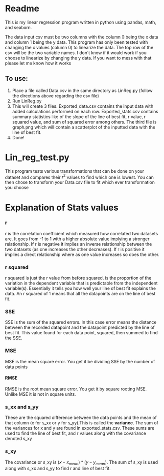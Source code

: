 # Readme
This is my linear regression program written in python using pandas, math, and seaborn.

The data input csv must be two columns with the column 0 being the x data and column 1 being the y data. This program 
has only been tested with changing the x values (column 0) to linearize the data. The top row of the csv will be the two
variable names. I don't know if it would work if you choose to linearize by changing the y data. If you want to mess with that 
please let me know how it works

## To use:
1. Place a file called Data.csv in the same directory as LinReg.py (follow the directions above regarding the csv file)
2. Run LinReg.py
3. This will create 3 files. Exported_data.csv contains the input data with added calculations performed on each row. Exported_stats.csv contains summary statistics
like of the slope of the line of best fit, r value, r squared value, and sum of squared error among others. 
The third file is graph.png which will contain a scatterplot of the inputted data with the line of best fit. 
4. Done!

# Lin_reg_test.py
This program tests various transformations that can be done on your dataset and compares their $`r^2`$ values to find which
one is lowest. You can then chose to transform your Data.csv file to fit which ever transformation you choose

# Explanation of Stats values
### r
r is the correlation coefficient which measured how correlated two datasets are. It goes from -1 to 1 with a higher absolute
value implying a stronger relationship. If r is negative it implies an inverse relationship between the two datasets (as 
one increases the other decreases). If r is positive it implies a direct relationship where as one value increases so does 
the other.

### r squared
r squared is just the r value from before squared.  is the proportion of the variation in the dependent variable that is 
predictable from the independent variable(s). Essentially it tells you how well your line of best fit explains the data. 
An r squared of 1 means that all the datapoints are on the line of best fit.

### SSE
SSE is the sum of the squared errors. In this case error means the distance between the recorded datapoint and the datapoint
predicted by the line of best fit. This value found for each data point, squared, then summed to find the SSE. 

### MSE
MSE is the mean square error. You get it be dividing SSE by the number of data points

#### RMSE

RMSE is the root mean square error. You get it by square rooting MSE. Unlike MSE it is not in square units. 

### s_xx and s_yy
These are the squared difference between the data points and the mean of that column (x for s_xx or y for s_yy).This is called the 
**variance**. The sum of the variances for x and y are found in exported_stats.csv. These sums are used to find the line of best fit,
and r values along with the covariance denoted s_xy

### s_xy
The covariance or s_xy is $`(x-x_{mean})*(y-y_{mean})`$. The sum of  s_xy is used along with s_xx and s_yy to find r and 
line of best fit.
